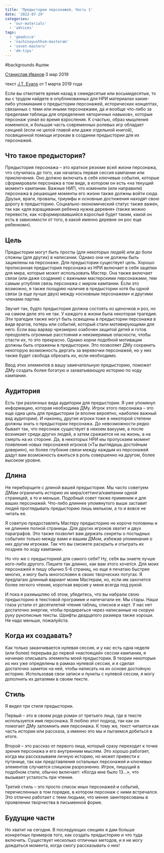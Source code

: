 ```yaml
---
title: 'Предыстории персонажей, Часть 1'
date: '2022-07-29'
categories:
  - 'our-materials'
  - 'advices'
tags:
  - 'gmadvice'
  - 'nachinayushhim-masteram'
  - 'sovet-masteru'
  - 'dm-tips'
---
```


#backgrounds #шляк

[Станислав Иванов](https://m.vk.com/drakzar)·3 мар 2019

текст [J.T. Evans](https://m.vk.com/away.php?to=https%3A%2F%2Fgnomestew.com%2Fauthor%2Fjtevans%2F) от 1 марта 2019 года

Если вы отмотаете время назад в семидесятые или восьмидесятые, то вы с трудом найдете в опубликованных для НРИ материалах какие-либо упоминания о предыстории персонажей, исторических концептах, связанных с теми или иными персонажами, да и вообще что-либо за пределами таблицы для определения «вторичных навыков», которые персонаж узнал во время взросления. К счастью, образ мышления изменился, и большая часть современных ролевых игр обладает секцией (если не целой главой или даже отдельной книгой), посвященной помощи игрокам в создании предыстории для их персонажей.

## Что такое предыстория?

Предыстория персонажа – это краткое резюме всей жизни персонажа, что случилась до того, как началась первая сессия кампании или приключения. Оно должно включать в себя ключевые события, которые сформировали персонажа в том виде, в котором он есть «на текущий момент» кампании. Важные НИП, что изменили (или направили) персонажа в решающие моменты его жизни также должны войти сюда. Друзья, враги, провалы, триумфы и основные достижения находят свою дорогу в предысторию. Социально-экономический статус также важен, так как «для взращивания ребенка нужна деревня» (также можно перевести, как «сформировавшийся взрослый будет таким, какой он есть в зависимости от того, в какой именно деревне он рос еще ребенком»).

## Цель

Предыстории могут быть просты (для некоторых людей) или до боли сложны (для других) в написании. Однако они не должны быть зациклены на персонаже. Для предыстории существует цель. Хорошо прописанная предыстория персонажа из НРИ включает в себя зацепки для мира, которые может использовать Мастер. Она также включает связи (или даже создание) с важными мастерскими персонажами, тем самым углубляя связь персонажа с миром кампании. Если это возможно, я также поощряю наличие в предыстории хотя бы одной связи (а еще лучше двух) между «основным персонажем» и другими членами партии.

Звучит так, будто предыстория должна состоять из щеночков и роз, но на самом деле это не так. У каждого в жизни была некоторая трагедия. Эти трагедии также могут быть освещены в предыстории персонажа в виде врагов, потерь или событий, который стали мотивирующими для него. Если ваш варвар чрезмерно озабочен защитой детей и готов преодолеть огромные расстояния и неизмеримые опасности, чтобы спасти их, то это прекрасно. Однако корни подобной мотивации должны быть отражены в предыстории. Это позволяет ДМу сохранить некоторую возможность дергать за веревочки персонажей, но у них также будет свобода обрезать их, если необходимо.

Ввод этих элементов в вашу замечательную предысторию, поможет ДМу создать более богатую и захватывающую историю по ходу кампании.

## Аудитория

Есть три различных вида аудитории для предыстории. Я уже упомянул информацию, которая необходима ДМу. Игрок этого персонажа – это еще одна цель для предыстории (и вполне вероятно, наиболее важный вид аудитории). И наконец, другие игроки тоже в некоторой степени должны знать о предыстории персонажа. До невозможности редко бывает так, что персонаж существует в некоем вакууме, а после возникает среди других людей, а затем сражается не на жизнь, а на смерть на их стороне. Да, в некоторых НРИ мы пропускаем момент появления новых персонажей игроков («Ты выглядишь достойным доверия»), но более глубокие связи между каждым из персонажей дадут вам возможность вжиться в роль совершенно на другом, более высоком уровне.

## Длина

Не переборщите с длиной вашей предыстории. Мы часто советуем ДМам ограничить историю их мира/сеттинга/кампании одной страницей, а то и меньше. Подобный совет также применим и для ваших персонажей. Что-либо длиннее упомянутого выше заставит людей проглядывать предысторию лишь мельком, а то и вовсе не читать ее.

Я советую предоставлять Мастеру предысторию не короче половины и не длиннее полной страницы. Для других игроков хватит и двух параграфов. Это также позволит вам держать секреты о постыдных событиях только между вами и вашим ДМом, избежав упоминания о них другим игрокам. Так что вы сможете раскрыть и отыграть их позднее по ходу кампании.

Но что же с предысторией для самого себя? Ну, себя вы знаете лучше кого-либо другого. Пишите так длинно, как вам этого хочется. Для моих персонажей я пишу обычно 5-6 страниц, но еще я печатаю быстрее многих, и могу быть многословен в своих творческих потугах. Я предлагаю длинный вариант моим Мастерам, но, если им захочется более легкого чтения, короткая версия у меня всегда под рукой.

И пока я размышляю об этом, убедитесь, что вы набрали свою предысторию в текстовой программе и напечатали ее. Мы стары. Наши глаза устали от десятилетий чтения таблиц, списков и карт. У нас нет достаточно энергии, чтобы продираться через написанные на скорую руку рукописные тексты. Шрифты двадцатого размера также хороши. Не надо меньше, пожалуйста.

## Когда их создавать?

Как только заканчивается нулевая сессия, и у нас есть одна неделя (или более) перерыва до первой «настоящей» сессии кампании, я начинаю описывать элементы моей предыстории. В теории некоторые из них уже определены в рамках нулевой сессии, и я сделал достаточно заметок на ней, чтобы написать на их основе достойную историю. Использовав свои записи и пункты с нулевой сессии, я могу дополнить их деталями в своем тексте.

## Стиль

Я видел три стиля предыстории.

Первый – это в своем роде роман от третьего лица, где в тексте используется имя персонажа. Я люблю этот подход, так как он помогает ДМу запомнить имя персонажа. К тому же, текст читается как часть истории или рассказа, а именно это мы и пытаемся добиться в итоге.

Второй – это рассказ от первого лица, который сразу переходит к точке зрения персонажа и его внутренним мыслям. Это хорошо работает, когда мы рассказываем личную историю, но может привести к путанице, так как представления остальных персонажей и ключевых элементов случается слишком разрозненно. Игрок, пишущий в подобном стиле, обычно включает: «Когда мне было 13…», что вызывает усталость при чтении.

Третий стиль – это просто список иных персонажей и событий, перечисленных в том порядке, в котором персонаж с ними встречался. Это отлично работает с теми людьми, что менее заинтересованы в проявлении творчества в письменной форме.

## Будущие части

Но хватит на сегодня. В последующих секциях я дам больше конкретных примеров того, как создать предысторию и что туда включить. Существует несколько отличных методов, и я не могу дождаться момента, когда смогу рассказывать о них!

